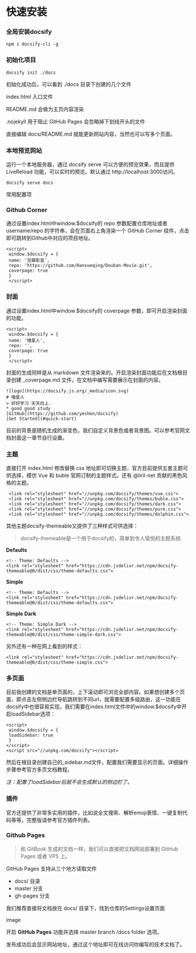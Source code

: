 # 快速安装

### 全局安装docsify

```
npm i docsify-cli -g

```



### 初始化项目

```
docsify init ./docs

```

初始化成功后，可以看到 ./docs 目录下创建的几个文件

index.html 入口文件

README.md 会做为主页内容渲染

.nojekyll 用于阻止 GitHub Pages 会忽略掉下划线开头的文件

直接编辑 docs/README.md 就能更新网站内容，当然也可以写多个页面。



### 本地预览网站

运行一个本地服务器，通过 docsify serve 可以方便的预览效果，而且提供 LiveReload 功能，可以实时的预览。默认通过 http://localhost:3000访问。

```
docsify serve docs

```



常用配置项

### **Github Corner**

通过设置index.html中window.$docsify的 repo 参数配置仓库地址或者 username/repo 的字符串，会在页面右上角渲染一个 GitHub Corner 挂件，点击即可跳转到Github中对应的项目地址。

```
<script>
 window.$docsify = {
 name: '豆瓣影音',
 repo: 'https://github.com/Hanxueqing/Douban-Movie.git',
 coverpage: true
 }
 </script>

```



### **封面**

通过设置index.html中window.$docsify的 coverpage 参数，即可开启渲染封面的功能。

```
<script>
 window.$docsify = {
 name: '喵星人',
 repo: '',
 coverpage: true
 }
 </script>

```

封面的生成同样是从 markdown 文件渲染来的。开启渲染封面功能后在文档根目录创建 _coverpage.md 文件，在文档中编写需要展示在封面的内容。

```
![logo](https://docsify.js.org/_media/icon.svg)
# 喵星人
> 好好学习 天天向上.
* good good study
[GitHub](https://github.com/yeshen/docsify)
[Get Started](#quick-start)

```



目前的背景是随机生成的渐变色，我们自定义背景色或者背景图。可以参考官网文档封面这一章节自行设置。

### **主题**

直接打开 index.html 修改替换 css 地址即可切换主题，官方目前提供五套主题可供选择，模仿 Vue 和 buble 官网订制的主题样式。还有 @liril-net 贡献的黑色风格的主题。

```
 <link rel="stylesheet" href="//unpkg.com/docsify/themes/vue.css">
 <link rel="stylesheet" href="//unpkg.com/docsify/themes/buble.css">
 <link rel="stylesheet" href="//unpkg.com/docsify/themes/dark.css">
 <link rel="stylesheet" href="//unpkg.com/docsify/themes/pure.css">
 <link rel="stylesheet" href="//unpkg.com/docsify/themes/dolphin.css">

```

其他主题docsify-themeable又提供了三种样式可供选择：

> docsify-themeable是一个用于docsify的，简单到令人愉悦的主题系统.

**Defaults**

```
<!-- Theme: Defaults -->
<link rel="stylesheet" href="https://cdn.jsdelivr.net/npm/docsify-themeable@0/dist/css/theme-defaults.css">

```

**Simple**

```
<!-- Theme: Defaults -->
<link rel="stylesheet" href="https://cdn.jsdelivr.net/npm/docsify-themeable@0/dist/css/theme-defaults.css">

```

**Simple Dark**

```
<!-- Theme: Simple Dark -->
<link rel="stylesheet" href="https://cdn.jsdelivr.net/npm/docsify-themeable@0/dist/css/theme-simple-dark.css">

```

另外还有一种在网上看到的样式：

```
<link rel="stylesheet" href="https://cdn.jsdelivr.net/npm/docsify-themeable@0/dist/css/theme-simple.css">

```

### **多页面**

目前我创建的文档是单页面的，上下滚动即可浏览全部内容。如果想创建多个页面，即点击左侧侧边栏导航跳转到不同url，就需要配置多级路由，这一功能在docsify中也很容易实现，我们需要在index.html文件中的window.$docsify中开启loadSidebar选项：

```
<script>
 window.$docsify = {
 loadSidebar: true
 }
</script>
<script src="//unpkg.com/docsify"></script>

```

然后在根目录创建自己的_sidebar.md文件，配置我们需要显示的页面。详细操作步骤参考官方多页文档教程。

*注：配置了loadSidebar后就不会生成默认的侧边栏了。*

### **插件**

官方还提供了非常多实用的插件，比如说全文搜索、解析emoji表情、一键复制代码等等，完整版请参考官方插件列表。

### Github Pages

> 和 GitBook 生成的文档一样，我们可以直接把文档网站部署到 GitHub Pages 或者 VPS 上。

GitHub Pages 支持从三个地方读取文件

- docs/ 目录
- master 分支
- gh-pages 分支

我们推荐直接将文档放在 docs/ 目录下，找到仓库的Settings设置页面

image

开启 **GitHub Pages** 功能并选择 master branch /docs folder 选项。



发布成功后会显示网站地址，通过这个地址即可在线访问你编写的技术文档了。